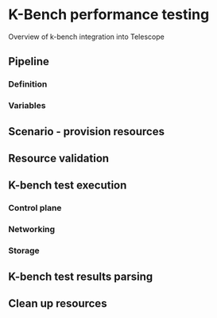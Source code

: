 # K-Bench performance testing

Overview of k-bench integration into Telescope

## Pipeline
### Definition
### Variables

## Scenario - provision resources

## Resource validation
## K-bench test execution
### Control plane
### Networking
### Storage
## K-bench test results parsing

## Clean up resources
